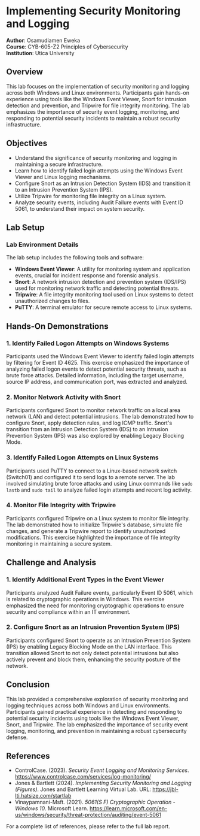 # Implementing Security Monitoring and Logging

**Author**: Osamudiamen Eweka  
**Course**: CYB-605-Z2 Principles of Cybersecurity  
**Institution**: Utica University

## Overview

This lab focuses on the implementation of security monitoring and logging across both Windows and Linux environments. Participants gain hands-on experience using tools like the Windows Event Viewer, Snort for intrusion detection and prevention, and Tripwire for file integrity monitoring. The lab emphasizes the importance of security event logging, monitoring, and responding to potential security incidents to maintain a robust security infrastructure.

## Objectives

- Understand the significance of security monitoring and logging in maintaining a secure infrastructure.
- Learn how to identify failed login attempts using the Windows Event Viewer and Linux logging mechanisms.
- Configure Snort as an Intrusion Detection System (IDS) and transition it to an Intrusion Prevention System (IPS).
- Utilize Tripwire for monitoring file integrity on a Linux system.
- Analyze security events, including Audit Failure events with Event ID 5061, to understand their impact on system security.

## Lab Setup

### Lab Environment Details

The lab setup includes the following tools and software:

- **Windows Event Viewer**: A utility for monitoring system and application events, crucial for incident response and forensic analysis.
- **Snort**: A network intrusion detection and prevention system (IDS/IPS) used for monitoring network traffic and detecting potential threats.
- **Tripwire**: A file integrity monitoring tool used on Linux systems to detect unauthorized changes to files.
- **PuTTY**: A terminal emulator for secure remote access to Linux systems.

## Hands-On Demonstrations

### 1. Identify Failed Logon Attempts on Windows Systems
Participants used the Windows Event Viewer to identify failed login attempts by filtering for Event ID 4625. This exercise emphasized the importance of analyzing failed logon events to detect potential security threats, such as brute force attacks. Detailed information, including the target username, source IP address, and communication port, was extracted and analyzed.

### 2. Monitor Network Activity with Snort
Participants configured Snort to monitor network traffic on a local area network (LAN) and detect potential intrusions. The lab demonstrated how to configure Snort, apply detection rules, and log ICMP traffic. Snort's transition from an Intrusion Detection System (IDS) to an Intrusion Prevention System (IPS) was also explored by enabling Legacy Blocking Mode.

### 3. Identify Failed Logon Attempts on Linux Systems
Participants used PuTTY to connect to a Linux-based network switch (Switch01) and configured it to send logs to a remote server. The lab involved simulating brute force attacks and using Linux commands like `sudo lastb` and `sudo tail` to analyze failed login attempts and recent log activity.

### 4. Monitor File Integrity with Tripwire
Participants configured Tripwire on a Linux system to monitor file integrity. The lab demonstrated how to initialize Tripwire's database, simulate file changes, and generate a Tripwire report to identify unauthorized modifications. This exercise highlighted the importance of file integrity monitoring in maintaining a secure system.

## Challenge and Analysis

### 1. Identify Additional Event Types in the Event Viewer
Participants analyzed Audit Failure events, particularly Event ID 5061, which is related to cryptographic operations in Windows. This exercise emphasized the need for monitoring cryptographic operations to ensure security and compliance within an IT environment.

### 2. Configure Snort as an Intrusion Prevention System (IPS)
Participants configured Snort to operate as an Intrusion Prevention System (IPS) by enabling Legacy Blocking Mode on the LAN interface. This transition allowed Snort to not only detect potential intrusions but also actively prevent and block them, enhancing the security posture of the network.

## Conclusion

This lab provided a comprehensive exploration of security monitoring and logging techniques across both Windows and Linux environments. Participants gained practical experience in detecting and responding to potential security incidents using tools like the Windows Event Viewer, Snort, and Tripwire. The lab emphasized the importance of security event logging, monitoring, and prevention in maintaining a robust cybersecurity defense.

## References

- ControlCase. (2023). *Security Event Logging and Monitoring Services*. https://www.controlcase.com/services/log-monitoring/
- Jones & Bartlett (2024). *Implementing Security Monitoring and Logging (Figures)*. Jones and Bartlett Learning Virtual Lab. URL: https://jbl-lti.hatsize.com/startlab
- Vinaypamnani-Msft. (2021). *5061(S F) Cryptographic Operation - Windows 10*. Microsoft Learn. https://learn.microsoft.com/en-us/windows/security/threat-protection/auditing/event-5061

For a complete list of references, please refer to the full lab report.
